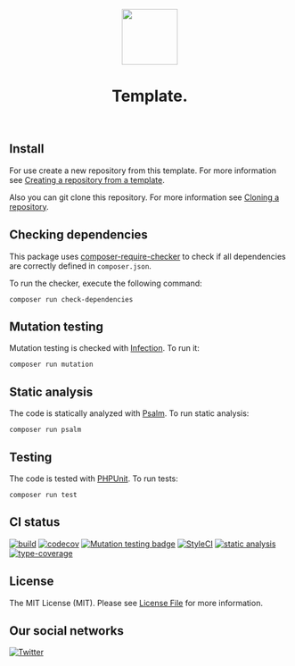 <p align="center">
    <a href="https://github.com/yii-tools/template" target="_blank">
        <img src="https://avatars.githubusercontent.com/u/121752654?s=200&v=4" height="100px">
    </a>
    <h1 align="center">Template.</h1>
    <br>
</p>

## Install

For use create a new repository from this template. For more information see [Creating a repository from a template](https://docs.github.com/en/github/creating-cloning-and-archiving-repositories/creating-a-repository-from-a-template).

Also you can git clone this repository. For more information see [Cloning a repository](https://docs.github.com/en/github/creating-cloning-and-archiving-repositories/cloning-a-repository).

## Checking dependencies

This package uses [composer-require-checker](https://github.com/maglnet/ComposerRequireChecker) to check if all dependencies are correctly defined in `composer.json`.

To run the checker, execute the following command:

```shell
composer run check-dependencies
```

## Mutation testing

Mutation testing is checked with [Infection](https://infection.github.io/). To run it:

```shell
composer run mutation
```

## Static analysis

The code is statically analyzed with [Psalm](https://psalm.dev/). To run static analysis:

```shell
composer run psalm
```

## Testing

The code is tested with [PHPUnit](https://phpunit.de/). To run tests:

```
composer run test
```

## CI status

[![build](https://github.com/yii-tools/template/actions/workflows/build.yml/badge.svg)](https://github.com/yii-tools/template/actions/workflows/build.yml)
[![codecov](https://codecov.io/gh/yii-tools/template/branch/main/graph/badge.svg?token=MF0XUGVLYC)](https://codecov.io/gh/yii-tools/template)
[![Mutation testing badge](https://img.shields.io/endpoint?style=flat&url=https%3A%2F%2Fbadge-api.stryker-mutator.io%2Fgithub.com%2Fyii-tools%2Ftemplate%2Fmain)](https://dashboard.stryker-mutator.io/reports/github.com/yii-tools/template/main)
[![StyleCI](https://github.styleci.io/repos/584520921/shield?branch=main)](https://github.styleci.io/repos/584520921?branch=main)
[![static analysis](https://github.com/yii-tools/template/actions/workflows/static.yml/badge.svg)](https://github.com/yii-tools/template/actions/workflows/static.yml)
[![type-coverage](https://shepherd.dev/github/yii-tools/template/coverage.svg)](https://shepherd.dev/github/yiii-tools/forms)

## License

The MIT License (MIT). Please see [License File](LICENSE.md) for more information.

## Our social networks

[![Twitter](https://img.shields.io/badge/twitter-follow-1DA1F2?logo=twitter&logoColor=1DA1F2&labelColor=555555?style=flat)](https://twitter.com/Terabytesoftw)

